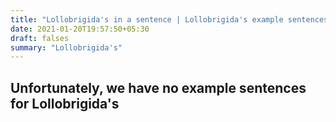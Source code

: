 ```yaml
---
title: "Lollobrigida's in a sentence | Lollobrigida's example sentences"
date: 2021-01-20T19:57:50+05:30
draft: falses
summary: "Lollobrigida's"
---
```

## Unfortunately, we have no example sentences for Lollobrigida's                 
